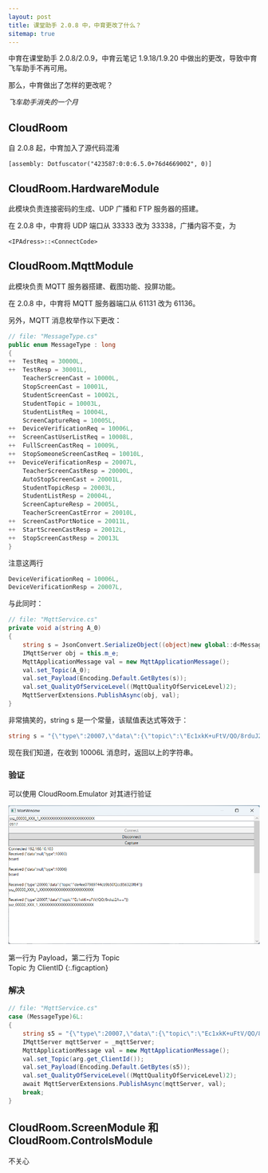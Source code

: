 ```yaml
---
layout: post
title: 课堂助手 2.0.8 中，中育更改了什么？
sitemap: true
---
```


中育在课堂助手 2.0.8/2.0.9，中育云笔记 1.9.18/1.9.20 中做出的更改，导致中育飞车助手不再可用。

那么，中育做出了怎样的更改呢？

*飞车助手消失的一个月*

## CloudRoom
自 2.0.8 起，中育加入了源代码混淆
~~~
[assembly: Dotfuscator("423587:0:0:6.5.0+76d4669002", 0)]
~~~

## CloudRoom.HardwareModule
此模块负责连接密码的生成、UDP 广播和 FTP 服务器的搭建。

在 2.0.8 中，中育将 UDP 端口从 33333 改为 33338，广播内容不变，为
~~~
<IPAdress>::<ConnectCode>
~~~

## CloudRoom.MqttModule
此模块负责 MQTT 服务器搭建、截图功能、投屏功能。

在 2.0.8 中，中育将 MQTT 服务器端口从 61131 改为 61136。

另外，MQTT 消息枚举作以下更改：
~~~csharp
// file: "MessageType.cs"
public enum MessageType : long
{
++	TestReq = 30000L,
++	TestResp = 30001L,
	TeacherScreenCast = 10000L,
	StopScreenCast = 10001L,
	StudentScreenCast = 10002L,
	StudentTopic = 10003L,
	StudentListReq = 10004L,
	ScreenCaptureReq = 10005L,
++	DeviceVerificationReq = 10006L,
++	ScreenCastUserListReq = 10008L,
++	FullScreenCastReq = 10009L,
++	StopSomeoneScreenCastReq = 10010L,
++	DeviceVerificationResp = 20007L,
	TeacherScreenCastResp = 20000L,
	AutoStopScreenCast = 20001L,
	StudentTopicResp = 20003L,
	StudentListResp = 20004L,
	ScreenCaptureResp = 20005L,
	TeacherScreenCastError = 20010L,
++	ScreenCastPortNotice = 20011L,
++	StartScreenCastResp = 20012L,
++	StopScreenCastResp = 20013L
}
~~~
注意这两行
~~~csharp
DeviceVerificationReq = 10006L,
DeviceVerificationResp = 20007L,
~~~
与此同时：
~~~csharp
// file: "MqttService.cs"
private void a(string A_0)
{
	string s = JsonConvert.SerializeObject((object)new global::d<MessageType, global::f<string>>(MessageType.DeviceVerificationResp, new global::f<string>(AesEncrypt(this.o, this.n))));
	IMqttServer obj = this.m_e;
	MqttApplicationMessage val = new MqttApplicationMessage();
	val.set_Topic(A_0);
	val.set_Payload(Encoding.Default.GetBytes(s));
	val.set_QualityOfServiceLevel((MqttQualityOfServiceLevel)2);
	MqttServerExtensions.PublishAsync(obj, val);
}
~~~

非常搞笑的，string s 是一个常量，该赋值表达式等效于：
~~~csharp
string s = "{\"type\":20007,\"data\":{\"topic\":\"Ec1xkK+uFtV/QO/8rduJ2A==\"}}";
~~~

现在我们知道，在收到 10006L 消息时，返回以上的字符串。

###  验证
可以使用 CloudRoom.Emulator 对其进行验证

![alt Emulator](/assets/img/blogs/what-changed-2.0.8/emulator.png)

第一行为 Payload，第二行为 Topic  
Topic 为 ClientID
{:.figcaption}



### 解决
~~~csharp
// file: "MqttService.cs"
case (MessageType)6L:
{
	string s5 = "{\"type\":20007,\"data\":{\"topic\":\"Ec1xkK+uFtV/QO/8rduJ2A==\"}}";
	IMqttServer mqttServer = _mqttServer;
	MqttApplicationMessage val = new MqttApplicationMessage();
	val.set_Topic(arg.get_ClientId());
	val.set_Payload(Encoding.Default.GetBytes(s5));
	val.set_QualityOfServiceLevel((MqttQualityOfServiceLevel)2);
	await MqttServerExtensions.PublishAsync(mqttServer, val);
	break;
}
~~~

## CloudRoom.ScreenModule 和 CloudRoom.ControlsModule
不关心